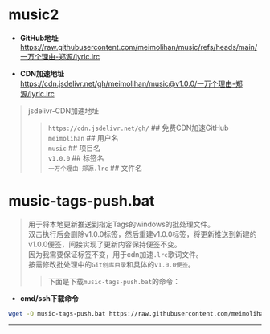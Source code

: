 # music2

* **GitHub地址**  
<https://raw.githubusercontent.com/meimolihan/music/refs/heads/main/一万个理由-郑源/lyric.lrc>

* **CDN加速地址**  
<https://cdn.jsdelivr.net/gh/meimolihan/music@v1.0.0/一万个理由-郑源/lyric.lrc>

> jsdelivr-CDN加速地址
>> `https://cdn.jsdelivr.net/gh/`  ## 免费CDN加速GitHub  
>> `meimolihan`  ## 用户名  
>> `music`  ## 项目名  
>> `v1.0.0`   ## 标签名  
>> `一万个理由-郑源.lrc`  ## 文件名

# music-tags-push.bat
> 用于将本地更新推送到指定Tags的windows的批处理文件。  
> 双击执行后会删除v1.0.0标签，然后重建v1.0.0标签，将更新推送到新建的v1.0.0便签，间接实现了更新内容保持便签不变。  
> 因为我需要保证标签不变，用于cdn加速`.lrc`歌词文件。  
> 按需修改批处理中的`Git创库目录`和具体的`v1.0.0便签`。  
>> 下面是下载`music-tags-push.bat`的命令：

* **cmd/ssh下载命令**
```bash
wget -O music-tags-push.bat https://raw.githubusercontent.com/meimolihan/music/refs/heads/main/tags-push/music-tags-push.bat
```

---
